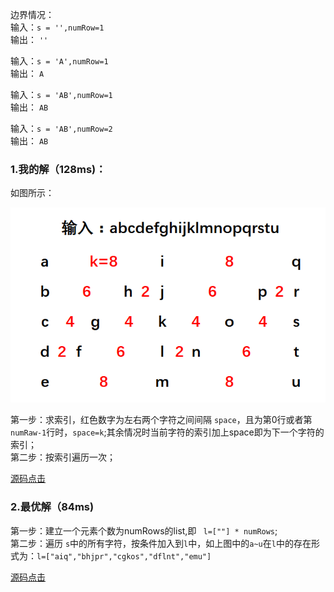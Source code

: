 边界情况：<br>
输入：`s = '',numRow=1`<br>
输出： `''`

输入：`s = 'A',numRow=1`<br>
输出： `A`

输入：`s = 'AB',numRow=1`<br>
输出： `AB`

输入：`s = 'AB',numRow=2`<br>
输出： `AB`

### 1.我的解（128ms)：
如图所示：

![p1](./p1.png)

第一步：求索引，红色数字为左右两个字符之间间隔 `space`，且为第0行或者第`numRaw-1`行时，`space=k`;其余情况时当前字符的索引加上space即为下一个字符的索引；<br>
第二步：按索引遍历一次；<br>

[源码点击](m1.py)
### 2.最优解（84ms)
第一步：建立一个元素个数为numRows的list,即 ` l=[""] * numRows`;<br>
第二步：遍历 `s`中的所有字符，按条件加入到`l`中，如上图中的`a~u`在`l`中的存在形式为：`l=["aiq","bhjpr","cgkos","dflnt","emu"]`<br>

[源码点击](m2.py)<br>